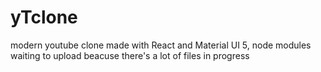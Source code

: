 # yTclone
modern youtube clone made with React and Material UI 5, node modules waiting to upload beacuse there's a lot of files
in progress
